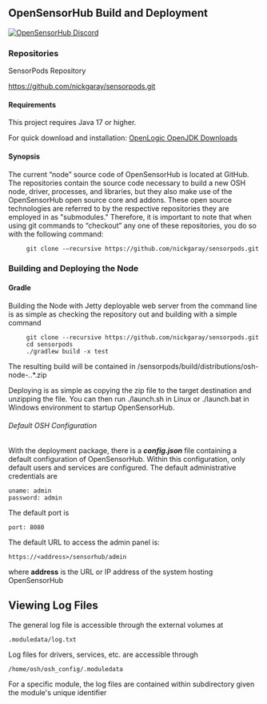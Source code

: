 ## OpenSensorHub Build and Deployment
[![OpenSensorHub Discord](https://user-images.githubusercontent.com/7288322/34429117-c74dbd12-ecb8-11e7-896d-46369cd0de5b.png)](https://discord.gg/6k3QYRSh9F)
 
### Repositories

SensorPods Repository

https://github.com/nickgaray/sensorpods.git

#### Requirements

This project requires Java 17 or higher.

For quick download and installation: [OpenLogic OpenJDK Downloads](https://www.openlogic.com/openjdk-downloads)
 
#### Synopsis
The current “node” source code of OpenSensorHub is located at GitHub.  The repositories contain the source code necessary to build a new OSH node, driver, processes, and libraries, but they also make use of the OpenSensorHub open source core and addons.  These open source technologies are referred to by the respective repositories they are employed in as "submodules." Therefore, it is important to note that when using git commands to “checkout” any one of these repositories, you do so with the following command:
 
         git clone -–recursive https://github.com/nickgaray/sensorpods.git

### Building and Deploying the Node

#### Gradle

Building the Node with Jetty deployable web server from the command line is as simple as checking the repository out and building with a simple command
 
         git clone --recursive https://github.com/nickgaray/sensorpods.git
         cd sensorpods
         ./gradlew build -x test
 
The resulting build will be contained in /sensorpods/build/distributions/osh-node-*.*.*.zip
 
Deploying is as simple as copying the zip file to the target destination and unzipping the file.  You can then run ./launch.sh in Linux or ./launch.bat in Windows environment to startup OpenSensorHub.

###### Default OSH Configuration

With the deployment package, there is a ***config.json*** file containing a default configuration of
OpenSensorHub.  Within this configuration, only default users and services are configured.
The default administrative credentials are

    uname: admin
    password: admin

The default port is

    port: 8080

The default URL to access the admin panel is:

    https://<address>/sensorhub/admin

where **address** is the URL or IP address of the system hosting OpenSensorHub

## Viewing Log Files

The general log file is accessible through the external volumes at

    .moduledata/log.txt

Log files for drivers, services, etc. are accessible through 

    /home/osh/osh_config/.moduledata

For a specific module, the log files are contained within subdirectory given the module's unique identifier
